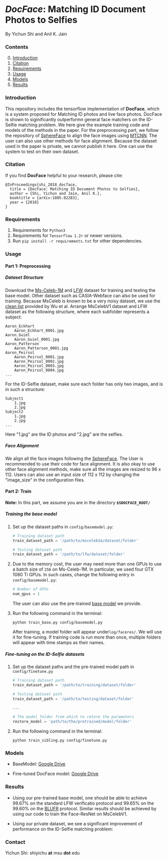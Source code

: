 # *DocFace*: Matching ID Document Photos to Selfies

By Yichun Shi and Anil K. Jain


### Contents
0. [Introduction](#introduction)
0. [Citation](#citation)
0. [Requirements](#requirements)
0. [Usage](#usage)
0. [Models](#models)
0. [Results](#results)


### Introduction

This repository includes the tensorflow implementation of **DocFace**, which is a system proposed for Matching ID photos and live face photos. DocFace is shown to siginificantly outperformn general face matchers on the ID-Selfie matching problem. We here give the example training code and models of the methods in the paper. For the preprocessing part, we follow the repository of [SphereFace](http://openaccess.thecvf.com/content_cvpr_2017/papers/Liu_SphereFace_Deep_Hypersphere_CVPR_2017_paper.pdf) to align the face images using [MTCNN](https://github.com/kpzhang93/MTCNN_face_detection_alignment). The user can also use other methods for face alignment. Because the dataset used in the paper is private, we cannot publish it here. One can use the system to test on their own dataset.


### Citation

If you find **DocFace** helpful to your research, please cite:

	@InProceedings{shi_2018_docface,
	  title = {DocFace: Matching ID Document Photos to Selfies},
	  author = {Shi, Yichun and Jain, Anil K.},
	  booktitle = {arXiv:1805.02283},
	  year = {2018}
	}

### Requirements
1. Requirements for `Python3`
2. Requirements for `Tensorflow 1.2r` or newer versions.
3. Run `pip install -r requirements.txt` for other dependencies.

### Usage

#### Part 1: Preprocessing
##### Dataset Structure
Download the [Ms-Celeb-1M](https://www.msceleb.org/download/cropped) and [LFW](http://vis-www.cs.umass.edu/lfw/lfw.tgz) dataset for training and testing the base model. Other dataset such as CASIA-Webface can also be used for training. Because MsCeleb is known to be a very noisy dataset, we use the [clean list](https://github.com/AlfredXiangWu/face_verification_experiment) provided by Wu et al. Arrange MsCelebV1 dataset and LFW dataset as the following structure, where each subfolder represents a subject:

    Aaron_Eckhart
        Aaron_Eckhart_0001.jpg
    Aaron_Guiel
        Aaron_Guiel_0001.jpg
    Aaron_Patterson
        Aaron_Patterson_0001.jpg
    Aaron_Peirsol
        Aaron_Peirsol_0001.jpg
        Aaron_Peirsol_0002.jpg
        Aaron_Peirsol_0003.jpg
        Aaron_Peirsol_0004.jpg
    ...

For the ID-Selfie dataset, make sure each folder has only two images, and is in such a structure:

    Subject1
        1.jpg
        2.jpg
    Subject2
        1.jpg
        2.jpg
    ...
Here "1.jpg" are the ID photos and "2.jpg" are the selfies.

##### Face Alignment
We align all the face images following the [SphereFace](http://openaccess.thecvf.com/content_cvpr_2017/papers/Liu_SphereFace_Deep_Hypersphere_CVPR_2017_paper.pdf). The User is recommended to use their code for face alignment. It is also okay to use other face alignment methods, make sure all the images are resized to 96 x 112. Users can also use an input size of 112 x 112 by changing the "image_size" in the configuration files.

#### Part 2: Train
**Note:** In this part, we assume you are in the directory **`$SDOCFACE_ROOT/`**

##### Training the base model

1. Set up the dataset paths in `config/basemodel.py`:

	```Python
	# Training dataset path
	train_dataset_path = '/path/to/msceleb1m/dataset/folder'
	
	# Testing dataset path
	train_dataset_path = '/path/to/lfw/dataset/folder'
	```

2. Due to the memory cost, the user may need more than one GPUs to use a batch size of `256` on Ms-Celeb-1M. In particular, we used four GTX 1080 Ti GPUs. In such cases, change the following entry in `config/basemodel.py`: 

    ```Python
    # Number of GPUs
    num_gpus = 1
    ```
 
    The user can also use the pre-trained [base model](#Models) we provide.
 
3. Run the following command in the terminal:

	```Shell
	python train_base.py config/basemodel.py
	```
    After training, a model folder will appear under`log/faceres/`. We will use it for fine-tuning. If training code is run more than once, multiple folders will appear with time stamps as their names.
    
##### Fine-tuning on the ID-Selfie datasets

1. Set up the dataset paths and the pre-trained model path in `config/finetune.py`

	```Python
	# Training dataset path
	train_dataset_path = '/path/to/training/dataset/folder'
	
	# Testing dataset path
	train_dataset_path = '/path/to/testing/dataset/folder'
	
	...
	
	# The model folder from which to retore the parameters
    restore_model = 'path/to/the/pretrained/model/folder'
	```

2. Run the following command in the terminal:

	```Shell
	python train_sibling.py config/finetune.py
	```

### Models

- BaseModel: [Google Drive](https://drive.google.com/file/d/11yMyj_qPo9RuSQyGxya1xa6ilesrNpS6/view?usp=sharing)

- Fine-tuned DocFace model: [Google Drive](https://drive.google.com/file/d/1ZhJXK_TkWhTo2hxjg35cMRex9k7NTOpp/view?usp=sharing)


### Results
- Using our pre-trained base model, one should be able to achieve 99.67% on the standard LFW verificatio protocol and 99.65% on the 99.60% on the [BLUFR](http://www.cbsr.ia.ac.cn/users/scliao/projects/blufr/) protocol. Similar results should be achieved by using our code to train the Face-ResNet on MsCelebV1.

- Using our private dataset, we see a significant improvement of performance on the ID-Selfie matching problem:


### Contact

  Yichun Shi: shiyichu **at** msu **dot** edu
